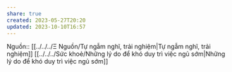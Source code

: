 ```yaml
---
share: true
created: 2023-05-27T20:20
updated: 2023-10-10T16:57
---
```

Nguồn:: [[../../../Ξ Nguồn/Tự ngẫm nghĩ, trải nghiệm|Tự ngẫm nghĩ, trải nghiệm]]
[[../../../Sức khoẻ/Những lý do để khó duy trì việc ngủ sớm|Những lý do để khó duy trì việc ngủ sớm]] 
